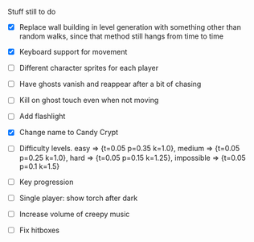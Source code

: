 Stuff still to do

- [X] Replace wall building in level generation with something other than random walks, since that method still hangs from time to time
- [X] Keyboard support for movement
- [ ] Different character sprites for each player
- [ ] Have ghosts vanish and reappear after a bit of chasing
- [ ] Kill on ghost touch even when not moving
- [ ] Add flashlight
- [X] Change name to Candy Crypt
- [ ] Difficulty levels. easy => {t=0.05 p=0.35 k=1.0}, medium => {t=0.05 p=0.25 k=1.0}, hard => {t=0.05 p=0.15 k=1.25}, impossible => {t=0.05 p=0.1 k=1.5}
- [ ] Key progression
- [ ] Single player: show torch after dark
- [ ] Increase volume of creepy music
- [ ] Fix hitboxes


